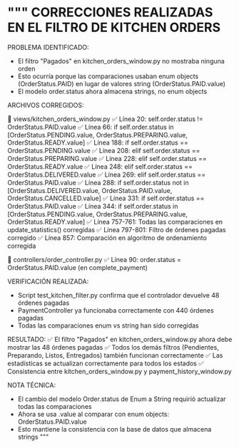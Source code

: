 """
CORRECCIONES REALIZADAS EN EL FILTRO DE KITCHEN ORDERS
====================================================

PROBLEMA IDENTIFICADO:

- El filtro "Pagados" en kitchen_orders_window.py no mostraba ninguna orden
- Esto ocurría porque las comparaciones usaban enum objects (OrderStatus.PAID)
  en lugar de valores string (OrderStatus.PAID.value)
- El modelo order.status ahora almacena strings, no enum objects

ARCHIVOS CORREGIDOS:

📄 views/kitchen_orders_window.py
✅ Línea 20: self.order.status != OrderStatus.PAID.value
✅ Línea 66: if self.order.status in [OrderStatus.PENDING.value, OrderStatus.PREPARING.value, OrderStatus.READY.value]
✅ Línea 188: if self.order.status == OrderStatus.PENDING.value
✅ Línea 208: elif self.order.status == OrderStatus.PREPARING.value
✅ Línea 228: elif self.order.status == OrderStatus.READY.value
✅ Línea 248: elif self.order.status == OrderStatus.DELIVERED.value
✅ Línea 269: elif self.order.status == OrderStatus.PAID.value
✅ Línea 288: if self.order.status not in [OrderStatus.DELIVERED.value, OrderStatus.PAID.value, OrderStatus.CANCELLED.value]
✅ Línea 331: if self.order.status == OrderStatus.PAID.value
✅ Línea 344: if self.order.status in [OrderStatus.PENDING.value, OrderStatus.PREPARING.value, OrderStatus.READY.value]
✅ Línea 757-761: Todas las comparaciones en update_statistics() corregidas
✅ Línea 797-801: Filtro de órdenes pagadas corregido
✅ Línea 857: Comparación en algoritmo de ordenamiento corregida

📄 controllers/order_controller.py
✅ Línea 90: order.status = OrderStatus.PAID.value (en complete_payment)

VERIFICACIÓN REALIZADA:

- Script test_kitchen_filter.py confirma que el controlador devuelve 48 órdenes pagadas
- PaymentController ya funcionaba correctamente con 440 órdenes pagadas
- Todas las comparaciones enum vs string han sido corregidas

RESULTADO:
✅ El filtro "Pagados" en kitchen_orders_window.py ahora debe mostrar las 48 órdenes pagadas
✅ Todos los demás filtros (Pendientes, Preparando, Listos, Entregados) también funcionan correctamente
✅ Las estadísticas se actualizan correctamente para todos los estados
✅ Consistencia entre kitchen_orders_window.py y payment_history_window.py

NOTA TÉCNICA:

- El cambio del modelo Order.status de Enum a String requirió actualizar todas las comparaciones
- Ahora se usa .value al comparar con enum objects: OrderStatus.PAID.value
- Esto mantiene la consistencia con la base de datos que almacena strings
  """
